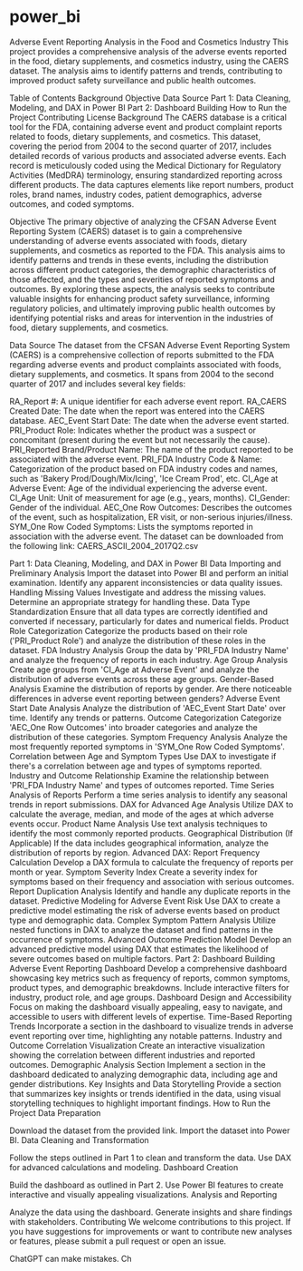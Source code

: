 # power_bi
Adverse Event Reporting Analysis in the Food and Cosmetics Industry
This project provides a comprehensive analysis of the adverse events reported in the food, dietary supplements, and cosmetics industry, using the CAERS dataset. The analysis aims to identify patterns and trends, contributing to improved product safety surveillance and public health outcomes.

Table of Contents
Background
Objective
Data Source
Part 1: Data Cleaning, Modeling, and DAX in Power BI
Part 2: Dashboard Building
How to Run the Project
Contributing
License
Background
The CAERS database is a critical tool for the FDA, containing adverse event and product complaint reports related to foods, dietary supplements, and cosmetics. This dataset, covering the period from 2004 to the second quarter of 2017, includes detailed records of various products and associated adverse events. Each record is meticulously coded using the Medical Dictionary for Regulatory Activities (MedDRA) terminology, ensuring standardized reporting across different products. The data captures elements like report numbers, product roles, brand names, industry codes, patient demographics, adverse outcomes, and coded symptoms.

Objective
The primary objective of analyzing the CFSAN Adverse Event Reporting System (CAERS) dataset is to gain a comprehensive understanding of adverse events associated with foods, dietary supplements, and cosmetics as reported to the FDA. This analysis aims to identify patterns and trends in these events, including the distribution across different product categories, the demographic characteristics of those affected, and the types and severities of reported symptoms and outcomes. By exploring these aspects, the analysis seeks to contribute valuable insights for enhancing product safety surveillance, informing regulatory policies, and ultimately improving public health outcomes by identifying potential risks and areas for intervention in the industries of food, dietary supplements, and cosmetics.

Data Source
The dataset from the CFSAN Adverse Event Reporting System (CAERS) is a comprehensive collection of reports submitted to the FDA regarding adverse events and product complaints associated with foods, dietary supplements, and cosmetics. It spans from 2004 to the second quarter of 2017 and includes several key fields:

RA_Report #: A unique identifier for each adverse event report.
RA_CAERS Created Date: The date when the report was entered into the CAERS database.
AEC_Event Start Date: The date when the adverse event started.
PRI_Product Role: Indicates whether the product was a suspect or concomitant (present during the event but not necessarily the cause).
PRI_Reported Brand/Product Name: The name of the product reported to be associated with the adverse event.
PRI_FDA Industry Code & Name: Categorization of the product based on FDA industry codes and names, such as 'Bakery Prod/Dough/Mix/Icing', 'Ice Cream Prod', etc.
CI_Age at Adverse Event: Age of the individual experiencing the adverse event.
CI_Age Unit: Unit of measurement for age (e.g., years, months).
CI_Gender: Gender of the individual.
AEC_One Row Outcomes: Describes the outcomes of the event, such as hospitalization, ER visit, or non-serious injuries/illness.
SYM_One Row Coded Symptoms: Lists the symptoms reported in association with the adverse event.
The dataset can be downloaded from the following link: CAERS_ASCII_2004_2017Q2.csv

Part 1: Data Cleaning, Modeling, and DAX in Power BI
Data Importing and Preliminary Analysis
Import the dataset into Power BI and perform an initial examination. Identify any apparent inconsistencies or data quality issues.
Handling Missing Values
Investigate and address the missing values. Determine an appropriate strategy for handling these.
Data Type Standardization
Ensure that all data types are correctly identified and converted if necessary, particularly for dates and numerical fields.
Product Role Categorization
Categorize the products based on their role ('PRI_Product Role') and analyze the distribution of these roles in the dataset.
FDA Industry Analysis
Group the data by 'PRI_FDA Industry Name' and analyze the frequency of reports in each industry.
Age Group Analysis
Create age groups from 'CI_Age at Adverse Event' and analyze the distribution of adverse events across these age groups.
Gender-Based Analysis
Examine the distribution of reports by gender. Are there noticeable differences in adverse event reporting between genders?
Adverse Event Start Date Analysis
Analyze the distribution of 'AEC_Event Start Date' over time. Identify any trends or patterns.
Outcome Categorization
Categorize 'AEC_One Row Outcomes' into broader categories and analyze the distribution of these categories.
Symptom Frequency Analysis
Analyze the most frequently reported symptoms in 'SYM_One Row Coded Symptoms'.
Correlation between Age and Symptom Types
Use DAX to investigate if there's a correlation between age and types of symptoms reported.
Industry and Outcome Relationship
Examine the relationship between 'PRI_FDA Industry Name' and types of outcomes reported.
Time Series Analysis of Reports
Perform a time series analysis to identify any seasonal trends in report submissions.
DAX for Advanced Age Analysis
Utilize DAX to calculate the average, median, and mode of the ages at which adverse events occur.
Product Name Analysis
Use text analysis techniques to identify the most commonly reported products.
Geographical Distribution (If Applicable)
If the data includes geographical information, analyze the distribution of reports by region.
Advanced DAX: Report Frequency Calculation
Develop a DAX formula to calculate the frequency of reports per month or year.
Symptom Severity Index
Create a severity index for symptoms based on their frequency and association with serious outcomes.
Report Duplication Analysis
Identify and handle any duplicate reports in the dataset.
Predictive Modeling for Adverse Event Risk
Use DAX to create a predictive model estimating the risk of adverse events based on product type and demographic data.
Complex Symptom Pattern Analysis
Utilize nested functions in DAX to analyze the dataset and find patterns in the occurrence of symptoms.
Advanced Outcome Prediction Model
Develop an advanced predictive model using DAX that estimates the likelihood of severe outcomes based on multiple factors.
Part 2: Dashboard Building
Adverse Event Reporting Dashboard
Develop a comprehensive dashboard showcasing key metrics such as frequency of reports, common symptoms, product types, and demographic breakdowns. Include interactive filters for industry, product role, and age groups.
Dashboard Design and Accessibility
Focus on making the dashboard visually appealing, easy to navigate, and accessible to users with different levels of expertise.
Time-Based Reporting Trends
Incorporate a section in the dashboard to visualize trends in adverse event reporting over time, highlighting any notable patterns.
Industry and Outcome Correlation Visualization
Create an interactive visualization showing the correlation between different industries and reported outcomes.
Demographic Analysis Section
Implement a section in the dashboard dedicated to analyzing demographic data, including age and gender distributions.
Key Insights and Data Storytelling
Provide a section that summarizes key insights or trends identified in the data, using visual storytelling techniques to highlight important findings.
How to Run the Project
Data Preparation

Download the dataset from the provided link.
Import the dataset into Power BI.
Data Cleaning and Transformation

Follow the steps outlined in Part 1 to clean and transform the data.
Use DAX for advanced calculations and modeling.
Dashboard Creation

Build the dashboard as outlined in Part 2.
Use Power BI features to create interactive and visually appealing visualizations.
Analysis and Reporting

Analyze the data using the dashboard.
Generate insights and share findings with stakeholders.
Contributing
We welcome contributions to this project. If you have suggestions for improvements or want to contribute new analyses or features, please submit a pull request or open an issue.












ChatGPT can make mistakes. Ch
